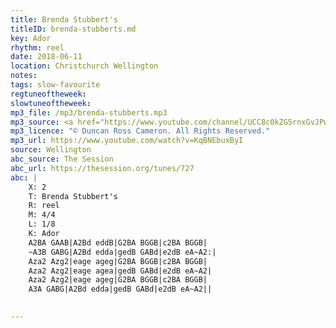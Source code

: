 ```yaml
---
title: Brenda Stubbert's
titleID: brenda-stubberts.md
key: Ador
rhythm: reel
date: 2018-06-11
location: Christchurch Wellington 
notes:
tags: slow-favourite 
regtuneoftheweek:
slowtuneoftheweek:
mp3_file: /mp3/brenda-stubberts.mp3
mp3_source: <a href="https://www.youtube.com/channel/UCC8c0kZG5rnxGvJPwaYvBkg">Duncan Ross Cameron</a>
mp3_licence: "© Duncan Ross Cameron. All Rights Reserved."
mp3_url: https://www.youtube.com/watch?v=KqBNEbuxByI
source: Wellington
abc_source: The Session
abc_url: https://thesession.org/tunes/727
abc: |
    X: 2
    T: Brenda Stubbert's
    R: reel
    M: 4/4
    L: 1/8
    K: Ador
    A2BA GAAB|A2Bd eddB|G2BA BGGB|c2BA BGGB|
    ~A3B GABG|A2Bd edda|gedB GABd|e2dB eA~A2:|
    Aza2 Azg2|eage ageg|G2BA BGGB|c2BA BGGB|
    Aza2 Azg2|eage agea|gedB GABd|e2dB eA~A2|
    Aza2 Azg2|eage ageg|G2BA BGGB|c2BA BGGB|
    A3A GABG|A2Bd edda|gedB GABd|e2dB eA~A2||
    

---
```

